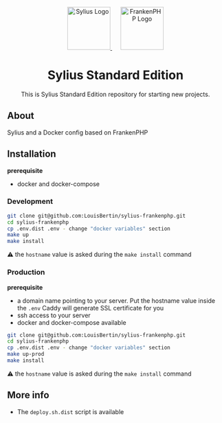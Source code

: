 <p align="center">
    <a href="https://sylius.com" target="_blank">
        <picture>
          <source media="(prefers-color-scheme: dark)" srcset="https://media.sylius.com/sylius-logo-800-dark.png">
          <source media="(prefers-color-scheme: light)" srcset="https://media.sylius.com/sylius-logo-800.png">
          <img alt="Sylius Logo" src="https://media.sylius.com/sylius-logo-800.png" height="100">
        </picture>
    </a>
    &nbsp;&nbsp;&nbsp;&nbsp;
    <a href="https://frankenphp.dev/">
        <img alt="FrankenPHP Logo" src="https://frankenphp.dev/img/dab.svg" height="100">
    </a>
</p>

<h1 align="center">Sylius Standard Edition</h1>

<p align="center">This is Sylius Standard Edition repository for starting new projects.</p>

## About
Sylius and a Docker config based on FrankenPHP

## Installation

**prerequisite**

- docker and docker-compose

### Development
```bash
git clone git@github.com:LouisBertin/sylius-frankenphp.git
cd sylius-frankenphp
cp .env.dist .env - change "docker variables" section
make up
make install
```

⚠️ the `hostname` value is asked during the `make install` command

### Production

**prerequisite**

- a domain name pointing to your server. Put the hostname value inside the `.env` Caddy will generate SSL certificate for you
- ssh access to your server
- docker and docker-compose available

```bash
git clone git@github.com:LouisBertin/sylius-frankenphp.git
cd sylius-frankenphp
cp .env.dist .env - change "docker variables" section
make up-prod
make install
```

⚠️ the `hostname` value is asked during the `make install` command

## More info

- The `deploy.sh.dist` script is available
